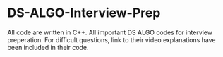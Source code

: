 # DS-ALGO-Interview-Prep
All code are written in C++.
All important DS ALGO codes for interview preperation.
For difficult questions, link to their video explanations have been included in their code.
